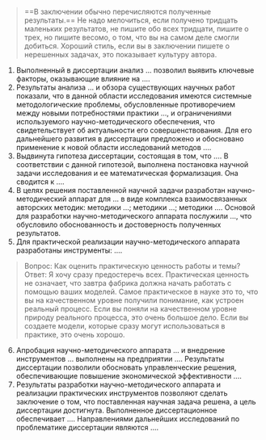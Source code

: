 > ==В заключении обычно перечисляются полученные результаты.== Не надо мелочиться, если получено тридцать маленьких результатов, не пишите обо всех тридцати, пишите о трех, но пишите весомо, о том, что вы на самом деле смогли добиться. Хороший стиль, если вы в заключении пишете о нерешенных задачах, это показывает культуру автора.

1. Выполненный в диссертации анализ ... позволил выявить ключевые факторы, оказывающие влияние на ....
2. Результаты анализа ... и обзора существующих научных работ показали, что в данной области исследования имеются системные методологические проблемы, обусловленные противоречием между новыми потребностями практики ..., и ограничениями используемого научно-методического обеспечения, что свидетельствует об актуальности его совершенствования. Для его дальнейшего развития в диссертации предложено и обосновано применение к новой области исследований методов .... 
3. Выдвинута гипотеза диссертации, состоящая в том, что .... В соответствии с данной гипотезой, выполнена постановка научной задачи исследования и ее математическая формализация. Она сводится к ....
4. В целях решения поставленной научной задачи разработан научно-методический аппарат для ... в виде комплекса взаимосвязанных авторских методик: методики ...; методики ...; методики .... Основой для разработки научно-методического аппарата послужили ..., что обусловило обоснованность и достоверность полученных результатов.
5. Для практической реализации научно-методического аппарата разработаны инструменты: ....
> Вопрос: Как оценить практическую ценность работы и темы?
> Ответ: Я хочу сразу предостеречь всех. Практическая ценность не означает, что завтра фабрика должна начать работать с помощью ваших моделей. Самое практическое в науке это то, что вы на качественном уровне получили понимание, как устроен реальный процесс. Если вы поняли на качественном уровне природу реального процесса, это очень большое дело. Если вы создаете модели, которые сразу могут использоваться в практике,
это очень хорошо.

6. Апробация научно-методического аппарата ... и внедрение инструментов ... выполнены на предприятии .... Результаты диссертации позволили обосновать управленческие решения, обеспечивающие повышение экономической эффективности ....
7. Результаты разработки научно-методического аппарата и реализации практических инструментов позволяют сделать заключение о том, что поставленная научная задача решена, а цель диссертации достигнута. Выполненное диссертационное обеспечивает .... Направлениями дальнейших исследований по проблематике диссертации являются ....